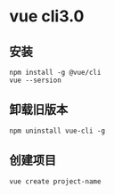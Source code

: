 # vue cli3.0

## 安装

    npm install -g @vue/cli
    vue --sersion

## 卸载旧版本

    npm uninstall vue-cli -g

## 创建项目

    vue create project-name
